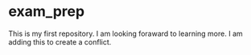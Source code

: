 # exam_prep
This is my first repository.
I am looking foraward to learning more.
I am adding this to create a conflict.
